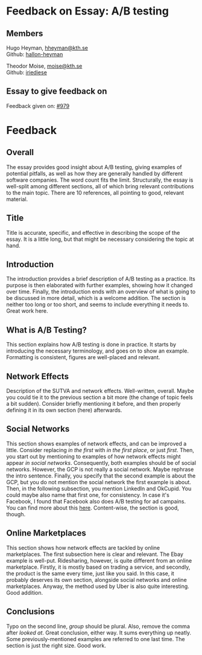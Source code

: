 # Feedback on Essay: A/B testing #

## Members ##  
Hugo Heyman, hheyman@kth.se  
Github: [hallon-heyman](https://github.com/hallon-heyman)  

Theodor Moise, moise@kth.se  
Github: [iriediese](https://github.com/iriediese)  

## Essay to give feedback on ##  
Feedback given on: [#979](https://github.com/KTH/devops-course/pull/979)  

# Feedback
## Overall
The essay provides good insight about A/B testing, giving examples of potential pitfalls, as well as how they are generally handled by different software companies. The word count fits the limit. Structurally, the essay is well-split among different sections, all of which bring relevant contributions to the main topic. There are 10 references, all pointing to good, relevant material.

## Title
Title is accurate, specific, and effective in describing the scope of the essay. It is a little long, but that might be necessary considering the topic at hand.

## Introduction
The introduction provides a brief description of A/B testing as a practice. Its purpose is then elaborated with further examples, showing how it changed over time. Finally, the introduction ends with an overview of what is going to be discussed in more detail, which is a welcome addition. The section is neither too long or too short, and seems to include everything it needs to. Great work here.

## What is A/B Testing?
This section explains how A/B testing is done in practice. It starts by introducing the necessary terminology, and goes on to show an example. Formatting is consistent, figures are well-placed and relevant. 

## Network Effects
Description of the SUTVA and network effects. Well-written, overall. Maybe you could tie it to the previous section a bit more (the change of topic feels a bit sudden). Consider briefly mentioning it before, and then properly defining it in its own section (here) afterwards.

## Social Networks
This section shows examples of network effects, and can be improved a little. Consider replacing *in the first* with *in the first place*, or just *first*. Then, you start out by mentioning to examples of how network effects might appear *in social networks*. Consequently, both examples should be of social networks. However, the GCP is not really a social network. Maybe rephrase the intro sentence. Finally, you specify that the second example is about the GCP, but you do not mention the social network the first example is about. Then, in the following subsection, you mention LinkedIn and OkCupid. You could maybe also name that first one, for consistency. In case it's Facebook, I found that Facebook also does A/B testing for ad campains. You can find more about this [here](https://www.facebook.com/business/help/166313650471318?recommended_by=1738164643098669). Content-wise, the section is good, though.

## Online Marketplaces
This section shows how network effects are tackled by online marketplaces. The first subsection here is clear and relevant. The Ebay example is well-put. Ridesharing, however, is quite different from an online marketplace. Firstly, it is mostly based on trading a service, and secondly, the product is the same every time, just like you said. In this case, it probably deserves its own section, alongside social networks and online marketplaces. Anyway, the method used by Uber is also quite interesting. Good addition.

## Conclusions
Typo on the second line, *group* should be plural. Also, remove the comma after *looked at*. Great conclusion, either way. It sums everything up neatly. Some previously-mentioned examples are referred to one last time. The section is just the right size. Good work.
